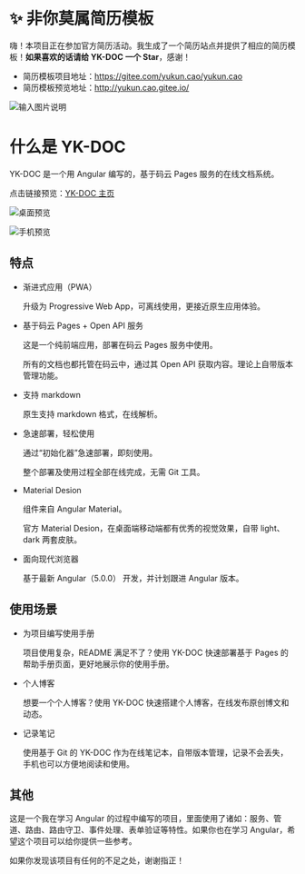 # :sparkles: 非你莫属简历模板

嗨！本项目正在参加官方简历活动。我生成了一个简历站点并提供了相应的简历模板！**如果喜欢的话请给 YK-DOC  一个 Star**，感谢！

- 简历模板项目地址：https://gitee.com/yukun.cao/yukun.cao
- 简历模板预览地址：http://yukun.cao.gitee.io/

![输入图片说明](https://gitee.com/uploads/images/2018/0114/144008_7d55df67_585591.png "屏幕截图.png")



# 什么是 YK-DOC

YK-DOC 是一个用 Angular 编写的，基于码云 Pages 服务的在线文档系统。

点击链接预览：[YK-DOC 主页](https://yorkecao.gitee.io/)

![桌面预览](https://gitee.com/uploads/images/2017/1109/173304_66e48dcd_585591.png "桌面预览.png")

![手机预览](https://gitee.com/uploads/images/2017/1109/173328_364372be_585591.jpeg "手机预览.jpg")

## 特点

- 渐进式应用（PWA）

  升级为 Progressive Web App，可离线使用，更接近原生应用体验。

- 基于码云 Pages + Open API 服务

  这是一个纯前端应用，部署在码云 Pages 服务中使用。

  所有的文档也都托管在码云中，通过其 Open API 获取内容。理论上自带版本管理功能。

- 支持 markdown

  原生支持 markdown 格式，在线解析。

- 急速部署，轻松使用

  通过“初始化器”急速部署，即刻使用。

  整个部署及使用过程全部在线完成，无需 Git 工具。

- Material Desion

  组件来自 Angular Material。

  官方 Material Desion，在桌面端移动端都有优秀的视觉效果，自带 light、dark 两套皮肤。

- 面向现代浏览器

  基于最新 Angular（5.0.0） 开发，并计划跟进 Angular 版本。




## 使用场景

- 为项目编写使用手册

  项目使用复杂，README 满足不了？使用 YK-DOC 快速部署基于 Pages 的帮助手册页面，更好地展示你的使用手册。

- 个人博客

  想要一个个人博客？使用 YK-DOC 快速搭建个人博客，在线发布原创博文和动态。

- 记录笔记

  使用基于 Git 的 YK-DOC 作为在线笔记本，自带版本管理，记录不会丢失，手机也可以方便地阅读和使用。




## 其他

这是一个我在学习 Angular 的过程中编写的项目，里面使用了诸如：服务、管道、路由、路由守卫、事件处理、表单验证等特性。如果你也在学习 Angular，希望这个项目可以给你提供一些参考。

如果你发现该项目有任何的不足之处，谢谢指正！
